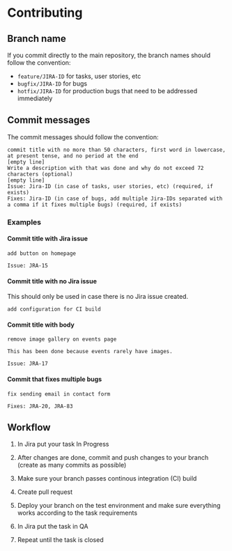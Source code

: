 # Contributing

## Branch name
If you commit directly to the main repository, the branch names should follow the convention:
* `feature/JIRA-ID` for tasks, user stories, etc 
* `bugfix/JIRA-ID` for bugs
* `hotfix/JIRA-ID` for production bugs that need to be addressed immediately

## Commit messages
The commit messages should follow the convention:

```
commit title with no more than 50 characters, first word in lowercase, at present tense, and no period at the end
[empty line]
Write a description with that was done and why do not exceed 72 characters (optional)
[empty line]
Issue: Jira-ID (in case of tasks, user stories, etc) (required, if exists) 
Fixes: Jira-ID (in case of bugs, add multiple Jira-IDs separated with a comma if it fixes multiple bugs) (required, if exists)
```

### Examples

#### Commit title with Jira issue
```
add button on homepage

Issue: JRA-15
```

#### Commit title with no Jira issue
This should only be used in case there is no Jira issue created.

```
add configuration for CI build
```

#### Commit title with body

```
remove image gallery on events page

This has been done because events rarely have images.

Issue: JRA-17 
```

#### Commit that fixes multiple bugs

```
fix sending email in contact form

Fixes: JRA-20, JRA-83
```

## Workflow
1) In Jira put your task In Progress

2) After changes are done, commit and push changes to your branch (create as many commits as possible)

3) Make sure your branch passes continous integration (CI) build

4) Create pull request

5) Deploy your branch on the test environment and make sure everything works according to the task requirements

6) In Jira put the task in QA

7) Repeat until the task is closed
